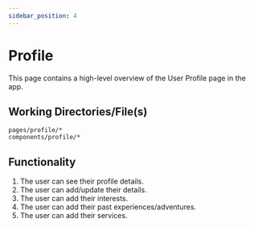 ```yaml
---
sidebar_position: 4
---
```


# Profile

This page contains a high-level overview of the User Profile page in the app.

## Working Directories/File(s)

```
pages/profile/*
components/profile/*
```

## Functionality

1. The user can see their profile details.
2. The user can add/update their details.
3. The user can add their interests.
4. The user can add their past experiences/adventures.
5. The user can add their services.
